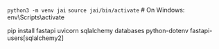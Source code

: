 `python3 -m venv jai`
`source jai/bin/activate`   # On Windows: env\Scripts\activate

pip install fastapi uvicorn sqlalchemy databases python-dotenv fastapi-users[sqlalchemy2]
